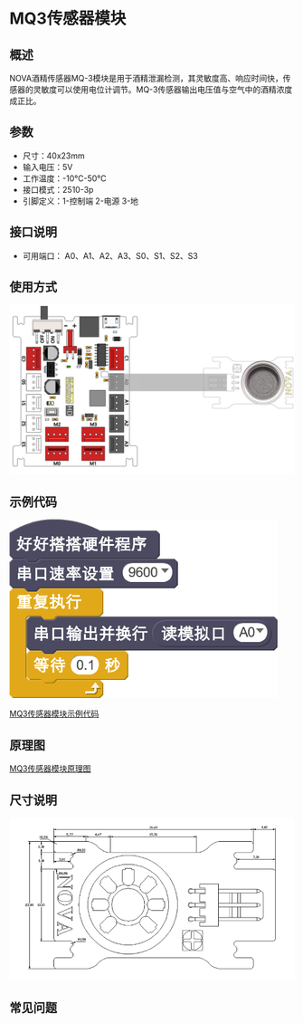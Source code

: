 # MQ3传感器模块

## 概述

NOVA酒精传感器MQ-3模块是用于酒精泄漏检测，其灵敏度高、响应时间快，传感器的灵敏度可以使用电位计调节。MQ-3传感器输出电压值与空气中的酒精浓度成正比。

## 参数

* 尺寸：40x23mm
* 输入电压：5V
* 工作温度：-10℃-50℃
* 接口模式：2510-3p
* 引脚定义：1-控制端 2-电源 3-地

## 接口说明

* 可用端口： A0、A1、A2、A3、S0、S1、S2、S3

## 使用方式

![](../../.gitbook/assets/11%20%281%29.png)

## 示例代码

![](../../.gitbook/assets/12%20%281%29.png)

[MQ3传感器模块示例代码](http://www.haohaodada.com/show.php?id=947448)

## 原理图

[MQ3传感器模块原理图](https://github.com/Haohaodada-official/haohaodada-docs/blob/master/原理图/MQ传感器底座.pdf)

## 尺寸说明

![](../../.gitbook/assets/85.png)

## 常见问题

